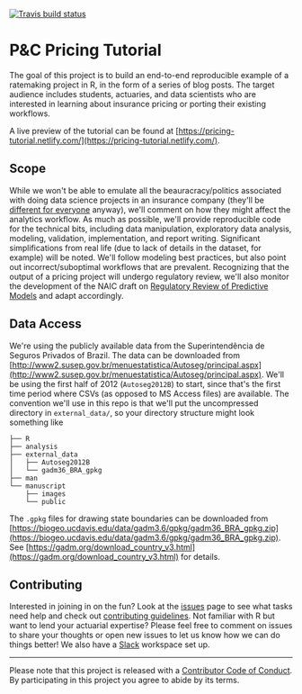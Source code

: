 [![Travis build status](https://travis-ci.org/kasaai/pc-pricing-tutorial.svg?branch=master)](https://travis-ci.org/kasaai/pc-pricing-tutorial)

# P&C Pricing Tutorial

The goal of this project is to build an end-to-end reproducible example of a ratemaking project in R, in the form of a series of blog posts. The target audience includes students, actuaries, and data scientists who are interested in learning about insurance pricing or porting their existing workflows.

A live preview of the tutorial can be found at [https://pricing-tutorial.netlify.com/](https://pricing-tutorial.netlify.com/).

## Scope

While we won't be able to emulate all the beauracracy/politics associated with doing data science projects in an insurance company (they'll be [different for everyone](https://en.wikipedia.org/wiki/Anna_Karenina_principle) anyway), we'll comment on how they might affect the analytics workflow. As much as possible, we'll provide reproducible code for the technical bits, including data manipulation, exploratory data analysis, modeling, validation, implementation, and report writing. Significant simplifications from real life (due to lack of details in the dataset, for example) will be noted. We'll follow modeling best practices, but also point out incorrect/suboptimal workflows that are prevalent. Recognizing that the output of a pricing project will undergo regulatory review, we'll also monitor the development of the NAIC draft on [Regulatory Review of Predictive Models](https://www.naic.org/documents/cmte_c_catf_exposure_predictive_model_white_paper.pdf) and adapt accordingly.

## Data Access

We're using the publicly available data from the Superintendência de Seguros Privados of Brazil. The data can be downloaded from [http://www2.susep.gov.br/menuestatistica/Autoseg/principal.aspx](http://www2.susep.gov.br/menuestatistica/Autoseg/principal.aspx). We'll be using the first half of 2012 (`Autoseg2012B`) to start, since that's the first time period where CSVs (as opposed to MS Access files) are available. The convention we'll use in this repo is that we'll put the uncompressed directory in `external_data/`, so your directory structure might look something like

```
├── R
├── analysis
├── external_data
│   ├── Autoseg2012B
│   └── gadm36_BRA_gpkg
├── man
└── manuscript
    ├── images
    └── public
```

The `.gpkg` files for drawing state boundaries can be downloaded from [https://biogeo.ucdavis.edu/data/gadm3.6/gpkg/gadm36_BRA_gpkg.zip](https://biogeo.ucdavis.edu/data/gadm3.6/gpkg/gadm36_BRA_gpkg.zip). See [https://gadm.org/download_country_v3.html](https://gadm.org/download_country_v3.html) for details.

## Contributing

Interested in joining in on the fun? Look at the [issues](https://github.com/kasaai/pc-pricing-tutorial/issues) page to see what tasks need help and check out [contributing guidelines](https://github.com/kasaai/pc-pricing-tutorial/blob/master/CONTRIBUTING.md). Not familiar with R but want to lend your actuarial expertise? Please feel free to comment on issues to share your thoughts or open new issues to let us know how we can do things better! We also have a [Slack](https://join.slack.com/t/kasaai/shared_invite/enQtNTY4OTQ0OTcyODY1LTU3YzFjMjFhY2YyMGE3MjRkM2Y1MGNlZjY0NWQ4MGI2NmVhOWQyODRjZTZmMWQ4MzBkMDliYmNjYmI2NzVmZjY) workspace set up.

-----

Please note that this project is released with a [Contributor Code of
Conduct](https://github.com/kasaai/quests/blob/master/CODE_OF_CONDUCT.md). By participating in this project
you agree to abide by its terms.
